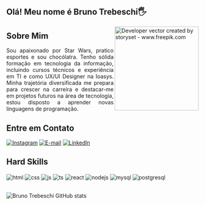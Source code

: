 ## Olá! Meu nome é Bruno Trebeschi🖐️

<img align="right" alt="Developer vector created by storyset - www.freepik.com" height="220" src="https://img.freepik.com/free-vector/creative-web-homepage-illustration_52683-79847.jpg">

<h2>Sobre Mim</h2>

<p align="justify">Sou apaixonado por Star Wars, pratico esportes e sou chocólatra. Tenho sólida formação em tecnologia da informação, incluindo cursos técnicos e experiência em TI e como UX/UI Designer na Ioasys. Minha trajetória diversificada me prepara para crescer na carreira e destacar-me em projetos futuros na área de tecnologia, estou disposto a aprender novas linguagens de programação.

<h2 align="left">Entre em Contato</h2>

[![Instagram](https://img.shields.io/badge/Instagram-292929?style=for-the-badge&logo=instagram&logoColor=white)](https://www.instagram.com/bruno67diego/)
[![E-mail](https://img.shields.io/badge/-Email-000?style=for-the-badge&logo=microsoft-outlook&logoColor=292929Color=white)](mailto:bruno67diego@gmail.com)
[![LinkedIn](https://img.shields.io/badge/-LinkedIn-000?style=for-the-badge&logo=linkedin&logoColor=F9F7FF&color:white)](https://www.linkedin.com/in/brunotrebeschi)

<h2>Hard Skills</h2>
<div style="display: inline_block">
  <img align="center" alt="html" src="https://img.shields.io/badge/HTML5-E34F26?style=for-the-badge&logo=html5&logoColor=white" />
  <img align="center" alt="css" src="https://img.shields.io/badge/CSS3-1572B6?style=for-the-badge&logo=css3&logoColor=white" />
  <img align="center" alt="js" src="https://img.shields.io/badge/JavaScript-F7DF1E?style=for-the-badge&logo=javascript&logoColor=black" />
  <img align="center" alt="ts" src="https://img.shields.io/badge/TypeScript-007ACC?style=for-the-badge&logo=typescript&logoColor=white" />
  <img align="center" alt="react" src="https://img.shields.io/badge/React-20232A?style=for-the-badge&logo=react&logoColor=61DAFB" />
  <img align="center" alt="nodejs" src="https://img.shields.io/badge/Node.js-43853D?style=for-the-badge&logo=node.js&logoColor=white" />
  <img align="center" alt="mysql" src="https://img.shields.io/badge/MySQL-005C84?style=for-the-badge&logo=mysql&logoColor=white" />
  <img align="center" alt="postgresql" src="https://img.shields.io/badge/PostgreSQL-316192?style=for-the-badge&logo=postgresql&logoColor=white" />

</div><br/>

![Bruno Trebeschi GitHub stats](https://github-readme-stats.vercel.app/api?username=BrunoDiego67&show_icons=true&theme=tokyonight&count_private=true)
